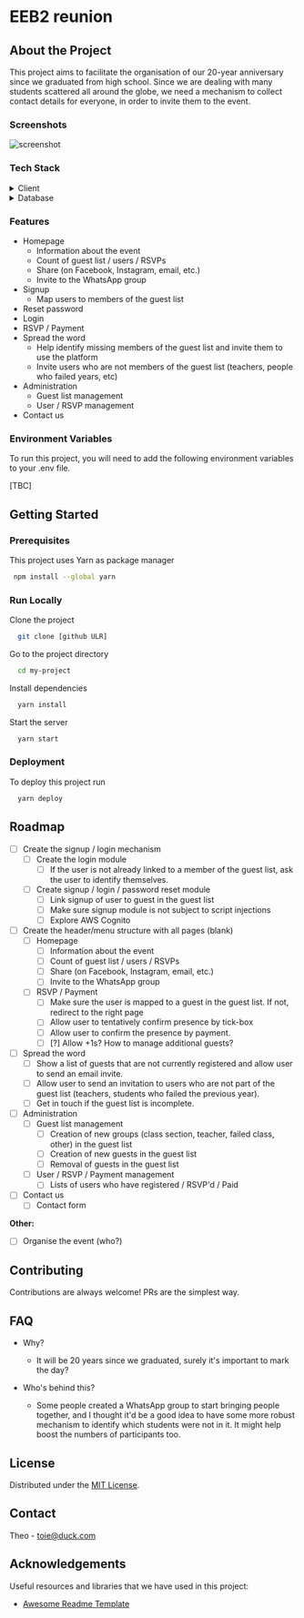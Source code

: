 # EEB2 reunion

## About the Project

This project aims to facilitate the organisation of our 20-year anniversary since we graduated from high school. Since we are dealing with many students scattered all around the globe, we need a mechanism to collect contact details for everyone, in order to invite them to the event. 

### Screenshots
<img src="https://placehold.co/600x400?text=Your+Screenshot+here" alt="screenshot" />

### Tech Stack

<details>
  <summary>Client</summary>
  <ul>
    <li><a href="https://www.typescriptlang.org/](https://flask.palletsprojects.com/en/2.2.x/">Python Flask</a></li>
    <li><a href="https://getbootstrap.com/docs/3.4/css/">Bootstrap CSS</a></li>
  </ul>
</details>

<details>
<summary>Database</summary>
  <ul>
    <li><a href="https://www.mysql.com/">MySQL</a></li>
  </ul>
</details>

### Features

- Homepage
  - Information about the event
  - Count of guest list / users / RSVPs
  - Share (on Facebook, Instagram, email, etc.)
  - Invite to the WhatsApp group
- Signup
  - Map users to members of the guest list  
- Reset password 
- Login 
- RSVP / Payment 
- Spread the word
  - Help identify missing members of the guest list and invite them to use the platform
  - Invite users who are not members of the guest list (teachers, people who failed years, etc)
- Administration
  - Guest list management
  - User / RSVP management
- Contact us

### Environment Variables

To run this project, you will need to add the following environment variables to your .env file.

[TBC]

## Getting Started

### Prerequisites

This project uses Yarn as package manager

```bash
 npm install --global yarn
```

### Run Locally

Clone the project

```bash
  git clone [github ULR]
```

Go to the project directory

```bash
  cd my-project
```

Install dependencies

```bash
  yarn install
```

Start the server

```bash
  yarn start
```

### Deployment

To deploy this project run

```bash
  yarn deploy
```

## Roadmap
* [ ] Create the signup / login mechanism 
	* [ ] Create the login module 
	  * [ ] If the user is not already linked to a member of the guest list, ask the user to identify themselves. 
	* [ ] Create signup / login / password reset module 
	  * [ ] Link signup of user to guest in the guest list 
	  * [ ] Make sure signup module is not subject to script injections 
	  * [ ] Explore AWS Cognito 
* [ ] Create the header/menu structure with all pages (blank)
  * [ ] Homepage
    * [ ] Information about the event 
    * [ ] Count of guest list / users / RSVPs
    * [ ] Share (on Facebook, Instagram, email, etc.)
    * [ ] Invite to the WhatsApp group
  * [ ] RSVP / Payment
    * [ ] Make sure the user is mapped to a guest in the guest list. If not, redirect to the right page 
    * [ ] Allow user to tentatively confirm presence by tick-box
    * [ ] Allow user to confirm the presence by payment.
    * [ ] [?] Allow +1s? How to manage additional guests?
* [ ] Spread the word
	* [ ] Show a list of guests that are not currently registered and allow user to send an email invite. 
	* [ ] Allow user to send an invitation to users who are not part of the guest list (teachers, students who failed the previous year).
	* [ ] Get in touch if the guest list is incomplete. 
* [ ] Administration
	* [ ] Guest list management
		* [ ] Creation of new groups (class section, teacher, failed class, other) in the guest list 
		* [ ] Creation of new guests in the guest list 
		* [ ] Removal of guests in the guest list 
	* [ ] User / RSVP / Payment management 
		* [ ] Lists of users who have registered / RSVP'd / Paid
* [ ] Contact us
	* [ ] Contact form

**Other:** 
* [ ] Organise the event (who?)

## Contributing

Contributions are always welcome! PRs are the simplest way. 

## FAQ

- Why?
  + It will be 20 years since we graduated, surely it's important to mark the day?

- Who's behind this?
  + Some people created a WhatsApp group to start bringing people together, and I thought it'd be a good idea to have some more robust mechanism to identify which students were not in it. It might help boost the numbers of participants too. 

## License

Distributed under the [MIT License](https://choosealicense.com/licenses/mit/).

## Contact

Theo - toie@duck.com

## Acknowledgements

Useful resources and libraries that we have used in this project:

 - [Awesome Readme Template](https://github.com/Louis3797/awesome-readme-template)


